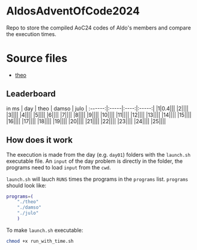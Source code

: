 # AldosAdventOfCode2024

Repo to store the compiled AoC24 codes of Aldo's members and compare the execution times.
# Source files
- [theo](https://github.com/tirelt/AdventOfCode/tree/master/2024)

## Leaderboard
in ms
| day | theo | damso | julo |
:------:|:-----|:----:|:-----:| 
|1|0.4|||
|2||||
|3||||
|4||||
|5||||
|6||||
|7||||
|8||||
|9||||
|10||||
|11||||
|12||||
|13||||
|14||||
|15||||
|16||||
|17||||
|18||||
|19||||
|20||||
|21||||
|22||||
|23||||
|24||||
|25||||

## How does it work

The execution is made from the day (e.g. `day01`) folders with the `launch.sh` executable file. An `input` of the day problem is directly in the folder, the programs need to load `input` from the `cwd`.

`launch.sh` will lauch `RUNS` times the programs in the `programs` list. 
`programs` should look like:
```Bash
programs=(
    "./theo"
    "./damso"
    "./julo"
    )
```
To make `launch.sh` executable:
```Bash
chmod +x run_with_time.sh
```